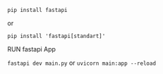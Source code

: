 ```pip install fastapi```

or

```pip install 'fastapi[standart]'```


RUN fastapi App

```fastapi dev main.py```
or
```uvicorn main:app --reload```
